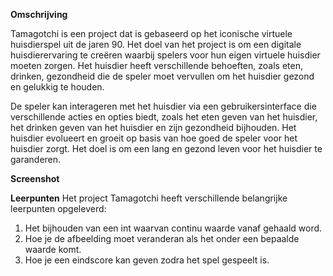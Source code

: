 **Omschrijving**

Tamagotchi is een project dat is gebaseerd op het iconische virtuele huisdierspel uit de jaren 90. Het doel van het project is om een digitale huisdierervaring te creëren waarbij spelers voor hun eigen virtuele huisdier moeten zorgen. Het huisdier heeft verschillende behoeften, zoals eten, drinken, gezondheid die de speler moet vervullen om het huisdier gezond en gelukkig te houden.

De speler kan interageren met het huisdier via een gebruikersinterface die verschillende acties en opties biedt, zoals het eten geven van het huisdier, het drinken geven van het huisdier en zijn gezondheid bijhouden. Het huisdier evolueert en groeit op basis van hoe goed de speler voor het huisdier zorgt. Het doel is om een lang en gezond leven voor het huisdier te garanderen.

**Screenshot**

**Leerpunten**
Het project Tamagotchi heeft verschillende belangrijke leerpunten opgeleverd:
1. Het bijhouden van een int waarvan continu waarde vanaf gehaald word.
2. Hoe je de afbeelding moet veranderan als het onder een bepaalde waarde komt.
3. Hoe je een eindscore kan geven zodra het spel gespeelt is.
